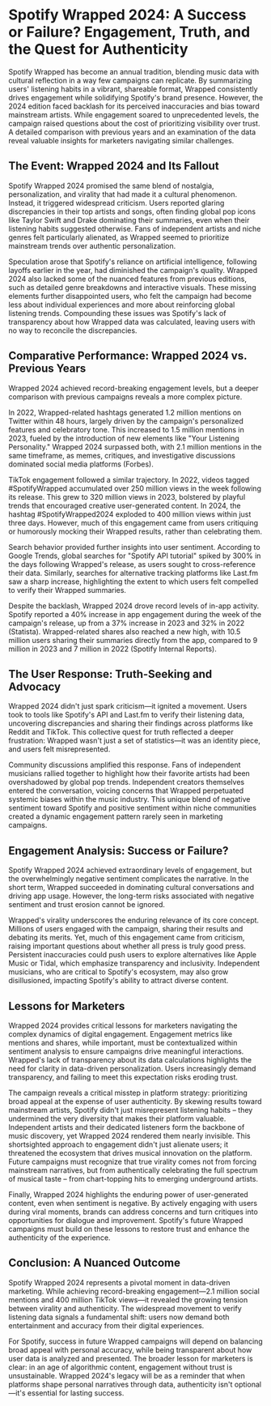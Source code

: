 # Spotify Wrapped 2024: A Success or Failure? Engagement, Truth, and the Quest for Authenticity

Spotify Wrapped has become an annual tradition, blending music data with cultural reflection in a way few campaigns can replicate. By summarizing users' listening habits in a vibrant, shareable format, Wrapped consistently drives engagement while solidifying Spotify's brand presence. However, the 2024 edition faced backlash for its perceived inaccuracies and bias toward mainstream artists. While engagement soared to unprecedented levels, the campaign raised questions about the cost of prioritizing visibility over trust. A detailed comparison with previous years and an examination of the data reveal valuable insights for marketers navigating similar challenges.

## The Event: Wrapped 2024 and Its Fallout

Spotify Wrapped 2024 promised the same blend of nostalgia, personalization, and virality that had made it a cultural phenomenon. Instead, it triggered widespread criticism. Users reported glaring discrepancies in their top artists and songs, often finding global pop icons like Taylor Swift and Drake dominating their summaries, even when their listening habits suggested otherwise. Fans of independent artists and niche genres felt particularly alienated, as Wrapped seemed to prioritize mainstream trends over authentic personalization.

Speculation arose that Spotify's reliance on artificial intelligence, following layoffs earlier in the year, had diminished the campaign's quality. Wrapped 2024 also lacked some of the nuanced features from previous editions, such as detailed genre breakdowns and interactive visuals. These missing elements further disappointed users, who felt the campaign had become less about individual experiences and more about reinforcing global listening trends. Compounding these issues was Spotify's lack of transparency about how Wrapped data was calculated, leaving users with no way to reconcile the discrepancies.

## Comparative Performance: Wrapped 2024 vs. Previous Years

Wrapped 2024 achieved record-breaking engagement levels, but a deeper comparison with previous campaigns reveals a more complex picture.

In 2022, Wrapped-related hashtags generated 1.2 million mentions on Twitter within 48 hours, largely driven by the campaign's personalized features and celebratory tone. This increased to 1.5 million mentions in 2023, fueled by the introduction of new elements like "Your Listening Personality." Wrapped 2024 surpassed both, with 2.1 million mentions in the same timeframe, as memes, critiques, and investigative discussions dominated social media platforms (Forbes).

TikTok engagement followed a similar trajectory. In 2022, videos tagged #SpotifyWrapped accumulated over 250 million views in the week following its release. This grew to 320 million views in 2023, bolstered by playful trends that encouraged creative user-generated content. In 2024, the hashtag #SpotifyWrapped2024 exploded to 400 million views within just three days. However, much of this engagement came from users critiquing or humorously mocking their Wrapped results, rather than celebrating them.

Search behavior provided further insights into user sentiment. According to Google Trends, global searches for "Spotify API tutorial" spiked by 300% in the days following Wrapped's release, as users sought to cross-reference their data. Similarly, searches for alternative tracking platforms like Last.fm saw a sharp increase, highlighting the extent to which users felt compelled to verify their Wrapped summaries.

Despite the backlash, Wrapped 2024 drove record levels of in-app activity. Spotify reported a 40% increase in app engagement during the week of the campaign's release, up from a 37% increase in 2023 and 32% in 2022 (Statista). Wrapped-related shares also reached a new high, with 10.5 million users sharing their summaries directly from the app, compared to 9 million in 2023 and 7 million in 2022 (Spotify Internal Reports).

## The User Response: Truth-Seeking and Advocacy

Wrapped 2024 didn't just spark criticism—it ignited a movement. Users took to tools like Spotify's API and Last.fm to verify their listening data, uncovering discrepancies and sharing their findings across platforms like Reddit and TikTok. This collective quest for truth reflected a deeper frustration: Wrapped wasn't just a set of statistics—it was an identity piece, and users felt misrepresented.

Community discussions amplified this response. Fans of independent musicians rallied together to highlight how their favorite artists had been overshadowed by global pop trends. Independent creators themselves entered the conversation, voicing concerns that Wrapped perpetuated systemic biases within the music industry. This unique blend of negative sentiment toward Spotify and positive sentiment within niche communities created a dynamic engagement pattern rarely seen in marketing campaigns.

## Engagement Analysis: Success or Failure?

Spotify Wrapped 2024 achieved extraordinary levels of engagement, but the overwhelmingly negative sentiment complicates the narrative. In the short term, Wrapped succeeded in dominating cultural conversations and driving app usage. However, the long-term risks associated with negative sentiment and trust erosion cannot be ignored.

Wrapped's virality underscores the enduring relevance of its core concept. Millions of users engaged with the campaign, sharing their results and debating its merits. Yet, much of this engagement came from criticism, raising important questions about whether all press is truly good press. Persistent inaccuracies could push users to explore alternatives like Apple Music or Tidal, which emphasize transparency and inclusivity. Independent musicians, who are critical to Spotify's ecosystem, may also grow disillusioned, impacting Spotify's ability to attract diverse content.

## Lessons for Marketers

Wrapped 2024 provides critical lessons for marketers navigating the complex dynamics of digital engagement. Engagement metrics like mentions and shares, while important, must be contextualized within sentiment analysis to ensure campaigns drive meaningful interactions. Wrapped's lack of transparency about its data calculations highlights the need for clarity in data-driven personalization. Users increasingly demand transparency, and failing to meet this expectation risks eroding trust.

The campaign reveals a critical misstep in platform strategy: prioritizing broad appeal at the expense of user authenticity. By skewing results toward mainstream artists, Spotify didn't just misrepresent listening habits – they undermined the very diversity that makes their platform valuable. Independent artists and their dedicated listeners form the backbone of music discovery, yet Wrapped 2024 rendered them nearly invisible. This shortsighted approach to engagement didn't just alienate users; it threatened the ecosystem that drives musical innovation on the platform. Future campaigns must recognize that true virality comes not from forcing mainstream narratives, but from authentically celebrating the full spectrum of musical taste – from chart-topping hits to emerging underground artists.

Finally, Wrapped 2024 highlights the enduring power of user-generated content, even when sentiment is negative. By actively engaging with users during viral moments, brands can address concerns and turn critiques into opportunities for dialogue and improvement. Spotify's future Wrapped campaigns must build on these lessons to restore trust and enhance the authenticity of the experience.

## Conclusion: A Nuanced Outcome

Spotify Wrapped 2024 represents a pivotal moment in data-driven marketing. While achieving record-breaking engagement—2.1 million social mentions and 400 million TikTok views—it revealed the growing tension between virality and authenticity. The widespread movement to verify listening data signals a fundamental shift: users now demand both entertainment and accuracy from their digital experiences.

For Spotify, success in future Wrapped campaigns will depend on balancing broad appeal with personal accuracy, while being transparent about how user data is analyzed and presented.
The broader lesson for marketers is clear: in an age of algorithmic content, engagement without trust is unsustainable. Wrapped 2024's legacy will be as a reminder that when platforms shape personal narratives through data, authenticity isn't optional—it's essential for lasting success.
